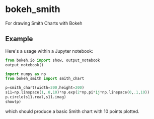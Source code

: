 # bokeh_smith

For drawing Smith Charts with Bokeh

## Example

Here's a usage within a Jupyter notebook:

```py
from bokeh.io import show, output_notebook
output_notebook()

import numpy as np
from bokeh_smith import smith_chart

p=smith_chart(width=200,height=200)
s11=np.linspace(1,.8,10)*np.exp(2*np.pi*1j*np.linspace(0,.1,10))
p.circle(s11.real,s11.imag)
show(p)
```

which should produce a basic Smith chart with 10 points plotted.
